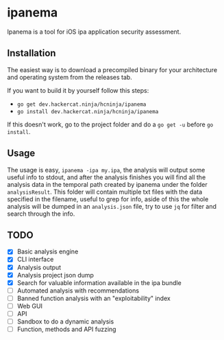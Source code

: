 # ipanema

Ipanema is a tool for iOS ipa application security assessment.

## Installation

The easiest way is to download a precompiled binary for your architecture and operating system from the releases tab.

If you want to build it by yourself follow this steps:

* `go get dev.hackercat.ninja/hcninja/ipanema`
* `go install dev.hackercat.ninja/hcninja/ipanema`

If this doesn't work, go to the project folder and do a `go get -u` before `go install`.

## Usage

The usage is easy, `ipanema -ipa my.ipa`, the analysis will output some useful info to stdout, and after the analysis finishes you will find all the analysis data in the temporal path created by ipanema under the folder `analysisResult`. This folder will contain multiple txt files with the data specified in the filename, useful to grep for info, aside of this the whole analysis will be dumped in an `analysis.json` file, try to use `jq` for filter and search through the info.

## TODO

* [x] Basic analysis engine
* [x] CLI interface
* [x] Analysis output
* [x] Analysis project json dump
* [x] Search for valuable information available in the ipa bundle
* [ ] Automated analysis with recommendations
* [ ] Banned function analysis with an "exploitability" index
* [ ] Web GUI
* [ ] API
* [ ] Sandbox to do a dynamic analysis
* [ ] Function, methods and API fuzzing